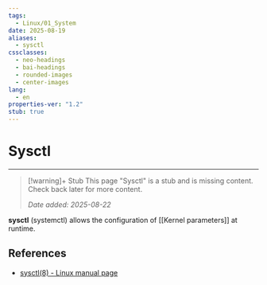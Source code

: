 ```yaml
---
tags:
  - Linux/01_System
date: 2025-08-19
aliases:
  - sysctl
cssclasses:
  - neo-headings
  - bai-headings
  - rounded-images
  - center-images
lang:
  - en
properties-ver: "1.2"
stub: true
---
```

# Sysctl

***
>[!warning]+ Stub
> This page "Sysctl" is a stub and is missing content. Check back later for more content.
> 
> *Date added: 2025-08-22*

**sysctl** (systemctl) allows the configuration of [[Kernel parameters]] at runtime.



## References
- [sysctl(8) - Linux manual page](https://www.man7.org/linux/man-pages/man8/sysctl.8.html)
